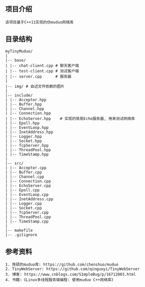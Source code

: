## 项目介绍

    该项目基于C++11实现的仿muduo网络库

## 目录结构

```shell
myTinyMuduo/
|
|-- base/
| |-- chat-client.cpp # 聊天客户端
| |-- test-client.cpp # 测试客户端
| |-- server.cpp      # 服务器
|
|-- img/ # 自述文件依赖的图片
|
|-- include/
| |-- Acceptor.hpp
| |-- Buffer.hpp
| |-- Channel.hpp
| |-- Connection.hpp
| |-- EchoServer.hpp    # 实现的简易Echo服务器, 用来测试网络库
| |-- Epoll.hpp
| |-- EventLoop.hpp
| |-- InetAddress.hpp
| |-- Logger.hpp
| |-- Socket.hpp
| |-- TcpServer.hpp
| |-- ThreadPool.hpp
| |-- TimeStamp.hpp
|
|-- src/
| |-- Acceptor.cpp
| |-- Buffer.cpp
| |-- Channel.cpp
| |-- Connection.cpp
| |-- EchoServer.cpp
| |-- Epoll.cpp
| |-- EventLoop.cpp
| |-- InetAddress.cpp
| |-- Logger.cpp
| |-- Socket.cpp
| |-- TcpServer.cpp
| |-- ThreadPool.cpp
| |-- TimeStamp.cpp
|
|-- makefile
|-- .gitignore
```

## 参考资料
    1. 陈硕的muduo库: https://github.com/chenshuo/muduo
    2. TinyWebServer: https://github.com/qinguoyi/TinyWebServer
    3. 博客: https://www.cnblogs.com/S1mpleBug/p/16712003.html
    4. 书籍:《Linux多线程服务端编程: 使用muduo C++网络库》